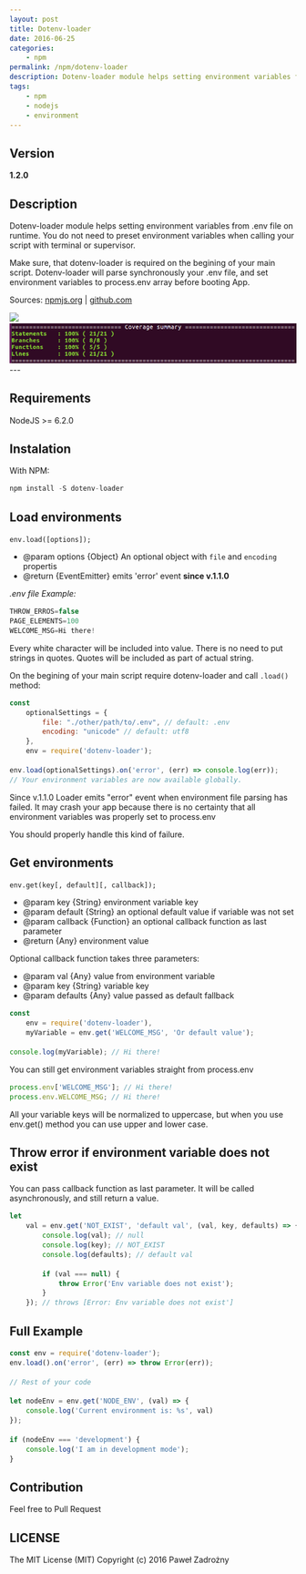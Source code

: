 ```yaml
---
layout: post
title: Dotenv-loader
date: 2016-06-25
categories:
    - npm
permalink: /npm/dotenv-loader
description: Dotenv-loader module helps setting environment variables from .env file on runtime.
tags:
    - npm
    - nodejs
    - environment
---
```


## Version
**1.2.0**

## Description

Dotenv-loader module helps setting environment variables from .env file on runtime.
You do not need to preset environment variables when calling your script with terminal or supervisor.

Make sure, that dotenv-loader is required on the begining of your main script.
Dotenv-loader will parse synchronously your .env file, and set environment variables to process.env array before booting App.

Sources:
<a href="https://www.npmjs.com/package/dotenv-loader" class="sourceEvent">npmjs.org</a> |
<a href="https://github.com/pawelzny/dotenv-loader" class="sourceEvent">github.com</a>

<img src="https://nodei.co/npm/dotenv-loader.png?downloads=true&downloadRank=true&stars=true" class="center-block">

<img src="/assets/img/dotenv-loader_coverage.png" class="center-block">
---

## Requirements

NodeJS >= 6.2.0

## Instalation

With NPM:

```javascript
npm install -S dotenv-loader
```

## Load environments

`env.load([options]);`

* @param options {Object} An optional object with `file` and `encoding` propertis
* @return {EventEmitter} emits 'error' event **since v.1.1.0**


*.env file Example:*

```javascript
THROW_ERROS=false
PAGE_ELEMENTS=100
WELCOME_MSG=Hi there!
```

Every white character will be included into value.
There is no need to put strings in quotes. Quotes will be included as part of actual string.

On the begining of your main script require dotenv-loader and call `.load()` method:

```javascript
const
    optionalSettings = {
        file: "./other/path/to/.env", // default: .env
        encoding: "unicode" // default: utf8
    },
    env = require('dotenv-loader');

env.load(optionalSettings).on('error', (err) => console.log(err));
// Your environment variables are now available globally.
```

Since v.1.1.0 Loader emits "error" event when environment file parsing has failed.
It may crash your app because there is no certainty that all environment variables was properly set to process.env

You should properly handle this kind of failure.

## Get environments

`env.get(key[, default][, callback]);`

* @param key {String} environment variable key
* @param default {String} an optional default value if variable was not set
* @param callback {Function} an optional callback function as last parameter
* @return {Any} environment value

Optional callback function takes three parameters:

* @param val {Any} value from environment variable
* @param key {String} variable key
* @param defaults {Any} value passed as default fallback

```javascript
const
    env = require('dotenv-loader'),
    myVariable = env.get('WELCOME_MSG', 'Or default value');

console.log(myVariable); // Hi there!
```

You can still get environment variables straight from process.env

```javascript
process.env['WELCOME_MSG']; // Hi there!
process.env.WELCOME_MSG; // Hi there!
```

All your variable keys will be normalized to uppercase, but when you use env.get() method you can use upper and lower case.

## Throw error if environment variable does not exist

You can pass callback function as last parameter. It will be called asynchronously, and still return a value.

```javascript
let
    val = env.get('NOT_EXIST', 'default val', (val, key, defaults) => {
        console.log(val); // null
        console.log(key); // NOT_EXIST
        console.log(defaults); // default val

        if (val === null) {
            throw Error('Env variable does not exist');
        }
    }); // throws [Error: Env variable does not exist']
```

## Full Example

```javascript
const env = require('dotenv-loader');
env.load().on('error', (err) => throw Error(err));

// Rest of your code

let nodeEnv = env.get('NODE_ENV', (val) => {
    console.log('Current environment is: %s', val)
});

if (nodeEnv === 'development') {
    console.log('I am in development mode');
}

```

## Contribution

Feel free to Pull Request

## LICENSE
The MIT License (MIT)
Copyright (c) 2016 Paweł Zadrożny
